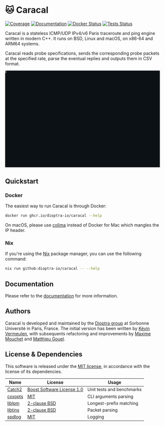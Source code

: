 # :cat: Caracal

[![Coverage](https://img.shields.io/codecov/c/github/dioptra-io/caracal?logo=codecov&logoColor=white)](https://codecov.io/gh/dioptra-io/caracal)
[![Documentation](https://img.shields.io/badge/documentation-online-blue.svg?logo=read-the-docs&logoColor=white)](https://dioptra-io.github.io/caracal/)
[![Docker Status](https://img.shields.io/github/actions/workflow/status/dioptra-io/caracal/docker.yml?branch=main&logo=github&label=docker)](https://github.com/dioptra-io/caracal/actions/workflows/docker.yml)
[![Tests Status](https://img.shields.io/github/actions/workflow/status/dioptra-io/caracal/tests.yml?branch=main&logo=github&label=tests)](https://github.com/dioptra-io/caracal/actions/workflows/tests.yml)

Caracal is a stateless ICMP/UDP IPv4/v6 Paris traceroute and ping engine written in modern C++.
It runs on BSD, Linux and macOS, on x86-64 and ARM64 systems.

Caracal reads probe specifications, sends the corresponding probe packets at the specified rate, parse the eventual replies and outputs them in CSV format.

![Demonstration of the prober usage](data/cast.svg)

## Quickstart

### Docker

The easiest way to run Caracal is through Docker:
```bash
docker run ghcr.io/dioptra-io/caracal --help
```

On macOS, please use [colima](https://github.com/abiosoft/colima) instead of Docker for Mac which mangles the IP header.

### Nix

If you're using the [Nix](https://nixos.org) package manager, you can use the following command:
```bash
nix run github:dioptra-io/caracal -- --help
```

## Documentation

Please refer to the [documentation](https://dioptra-io.github.io/caracal/) for more information.

## Authors

Caracal is developed and maintained by the [Dioptra group](https://dioptra.io) at Sorbonne Université in Paris, France.
The initial version has been written by [Kévin Vermeulen](https://github.com/kvermeul), with subsequents refactoring and improvements by [Maxime Mouchet](https://github.com/maxmouchet) and [Matthieu Gouel](https://github.com/matthieugouel).

## License & Dependencies

This software is released under the [MIT license](/LICENSE), in accordance with the license of its dependencies.

Name                                             | License                                                               | Usage
-------------------------------------------------|-----------------------------------------------------------------------|------
[Catch2](https://github.com/catchorg/Catch2)     | [Boost Software License 1.0](https://opensource.org/licenses/BSL-1.0) | Unit tests and benchmarks
[cxxopts](https://github.com/jarro2783/cxxopts)  | [MIT](https://opensource.org/licenses/MIT)                            | CLI arguments parsing
[liblpm](https://github.com/rmind/liblpm)        | [2-clause BSD](https://opensource.org/licenses/BSD-2-Clause)          | Longest-prefix matching
[libtins](https://github.com/mfontanini/libtins) | [2-clause BSD](https://opensource.org/licenses/BSD-2-Clause)          | Packet parsing
[spdlog](https://github.com/gabime/spdlog)       | [MIT](https://opensource.org/licenses/MIT)                            | Logging
